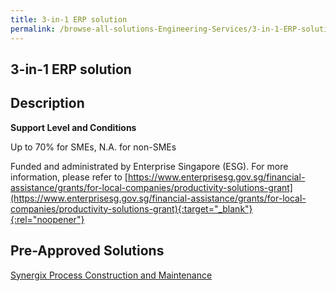 ```yaml
---
title: 3-in-1 ERP solution
permalink: /browse-all-solutions-Engineering-Services/3-in-1-ERP-solution
---
```


## 3-in-1 ERP solution
## Description

**Support Level and Conditions**

Up to 70% for SMEs, N.A. for non-SMEs

Funded and administrated by Enterprise Singapore (ESG). For more information, please refer to
[https://www.enterprisesg.gov.sg/financial-assistance/grants/for-local-companies/productivity-solutions-grant](https://www.enterprisesg.gov.sg/financial-assistance/grants/for-local-companies/productivity-solutions-grant){:target="_blank"}{:rel="noopener"}

## Pre-Approved Solutions

<a href='/productivity-solutions-grant/solutionrepo/solution2335' target='_blank'>Synergix Process Construction and Maintenance</a><br>

